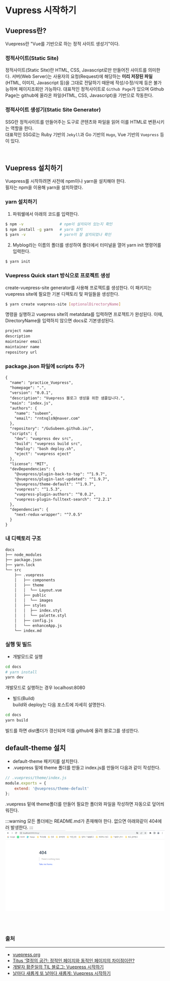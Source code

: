 # Vupress 시작하기

## Vuepress란?
Vuepress란 "Vue를 기반으로 하는 정적 사이트 생성기"이다.

### 정적사이트(Static Site)
정적사이트(Static Site)란 HTML, CSS, Javascript로만 만들어진 사이트를 의미한다. 서버(Web Server)는 사용자의 요청(Request)에 해당하는 **미리 저장된 파일**(HTML, 이미지, Javascript 등)을 그대로 전달하기 때문에 작성/수정/삭제 등은 불가능하며 페이지조회만 가능하다. 
대표적인 정적사이트로 `Github Page`가 있으며 Github Page는 github에 올라온 파일(HTML, CSS, Javascript)을 기반으로 작동한다.  


### 정적사이트 생성기(Static Site Generator)
SSG란 정적사이트를 만들어주는 도구로 콘텐츠와 파일을 읽어 이를 HTML로 변환시키는 역할을 한다.  
대표적인 SSG로는 Ruby 기반의 `Jekyll`과 Go 기반의 `Hugo`, Vue 기반의 `Vuepress` 등이 있다.

<br>

## Vuepress 설치하기
Vuepress를 시작하려면 사전에 npm이나 yarn을 설치해야 한다.  
필자는 npm을 이용해 yarn을 설치하였다.

### yarn 설치하기
1. 파워쉘에서 아래의 코드를 입력한다.
```Bash
$ npm -v                # npm이 설치되어 있는지 확인
$ npm install -g yarn   # yarn 설치
$ yarn -v               # yarn이 잘 설치되었나 확인
```  

2. Myblog라는 이름의 폴더를 생성하여 폴더에서 터미널을 열어 yarn init 명령어를 입력한다.
```Bash
$ yarn init
```

### Vuepress Quick start 방식으로 프로젝트 생성 
create-vuepress-site generator를 사용해 프로젝트를 생성한다. 이 패키지는 vuepress site에 필요한 기본 디렉토리 및 파일들을 생성한다.  
```Bash
$ yarn create vuepress-site [optionalDirectoryName]
```
명령을 실행하고 vuepress site의 metatdata를 입력하면 프로젝트가 완성된다.
이때, DirectoryName을 입력하지 않으면 docs로 기본생성된다.

```bash
project name
description
maintainer email
maintainer name
repository url
```

### package.json 파일에 scripts 추가

```json{12,13,14}
{
  "name": "practice_Vuepress",
  "homepage": ".",
  "version": "0.0.1",
  "description": "Vuepress 블로그 생성을 위한 샘플입니다.",
  "main": "index.js",
  "authors": {
    "name": "subeen",
    "email": "rntnqls9@naver.com"
  },
  "repository": "/GuSubeen.github.io/",
  "scripts": {
    "dev": "vuepress dev src",
    "build": "vuepress build src",
    "deploy": "bash deploy.sh",
    "eject": "vuepress eject"
  },
  "license": "MIT",
  "devDependencies": {
    "@vuepress/plugin-back-to-top": "^1.9.7",
    "@vuepress/plugin-last-updated": "^1.9.7",
    "@vuepress/theme-default": "^1.9.7",
    "vuepress": "^1.5.3",
    "vuepress-plugin-authors": "^0.0.2",
    "vuepress-plugin-fulltext-search": "^2.2.1"
  },
  "dependencies": {
    "next-redux-wrapper": "^7.0.5"
  }
}

```

### 내 디렉토리 구조
```
docs
├── node_modules
├── package.json
├── yarn.lock
└── src 
    ├── .vuepress 
    │   ├── components 
    │   ├── theme
    │   │  └── Layout.vue 
    │   ├── public
    │   │  └── images  
    │   ├── styles
    │   │  ├── index.styl 
    │   │  └── palette.styl 
    │   ├── config.js
    │   └── enhanceApp.js
    └── index.md
```

### 실행 및 빌드
- 개발모드로 실행
```bash
cd docs
# yarn install
yarn dev
```
개발모드로 실행하는 경우 localhost:8080

- 빌드(Build)  
build와 deploy는 다음 포스트에 자세히 설명한다.
```bash
cd docs
yarn build
```
빌드를 하면 dist폴더가 갱신되며 이를 github에 올려 블로그를 생성한다.

## default-theme 설치
- default-theme 패키지를 설치한다.  
- .vuepress 밑에 theme 폴더를 만들고 index.js를 만들어 다음과 같이 작성한다. 
```js
// .vuepress/theme/index.js
module.exports = {
    extend: '@vuepress/theme-default'
};
```
.vuepress 밑에 theme폴더를 만들어 필요한 폴더와 파일을 작성하면 자동으로 덮어씌워진다.

:::warning
모든 폴더에는 README.md가 존재해야 한다. 없으면 아래와같이 404에러 발생한다.
:::
![](/images/noreadme.png)

<br><br>

### 출처
---
- [vuepress.org](https://vuepress.vuejs.org/guide/getting-started.html#prerequisites)  
- [Titus '열정의 공간: 정적인 페이지와 동적인 페이지의 차이점이란?](https://titus94.tistory.com/4)
- [개발자 황준일의 TIL 블로그: Vuepress 시작하기](https://junilhwang.github.io/TIL/Vuepress/Starter/#%E1%84%83%E1%85%A9%E1%86%BC%E1%84%8C%E1%85%A5%E1%86%A8-%E1%84%89%E1%85%A1%E1%84%8B%E1%85%B5%E1%84%90%E1%85%B3-dynamic-site)  
- [날마다 새롭게 또 날마다 새롭게: Vuepress 시작하기](https://muyu.tistory.com/entry/Vuepress-%EC%8B%9C%EC%9E%91%ED%95%98%EA%B8%B0)  